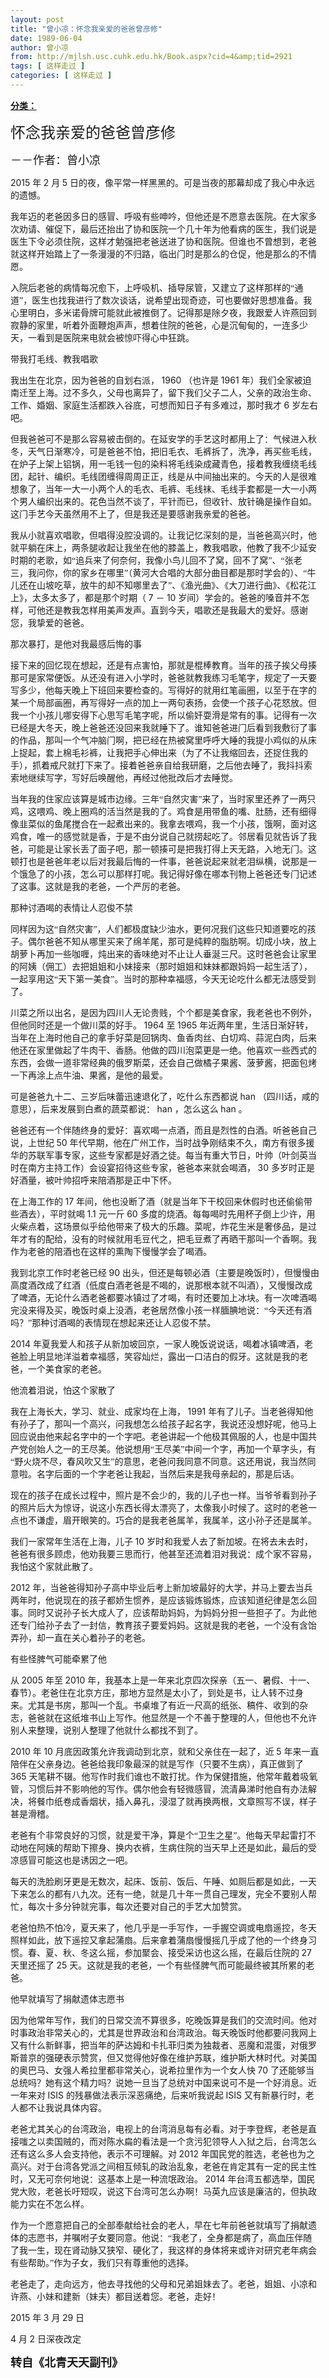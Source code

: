 ```yaml
---
layout: post
title: "曾小凉：怀念我亲爱的爸爸曾彦修"
date: 1989-06-04
author: 曾小凉
from: http://mjlsh.usc.cuhk.edu.hk/Book.aspx?cid=4&amp;tid=2921
tags: [ 这样走过 ]
categories: [ 这样走过 ]
---
```


<div style="margin: 15px 10px 10px 0px;">
<div>
<span id="ctl00_ContentPlaceHolder1_chapter1_SubjectLabel" style="font-weight:bold;text-decoration:underline;">
   分类：
  </span>
</div>
<!--[if gte mso 9]><xml>
 <o:OfficeDocumentSettings>
  <o:AllowPNG/>
 </o:OfficeDocumentSettings>
</xml><![endif]-->
<!--[if gte mso 9]><xml>
 <w:WordDocument>
  <w:View>Normal</w:View>
  <w:Zoom>0</w:Zoom>
  <w:TrackMoves/>
  <w:TrackFormatting/>
  <w:PunctuationKerning/>
  <w:ValidateAgainstSchemas/>
  <w:SaveIfXMLInvalid>false</w:SaveIfXMLInvalid>
  <w:IgnoreMixedContent>false</w:IgnoreMixedContent>
  <w:AlwaysShowPlaceholderText>false</w:AlwaysShowPlaceholderText>
  <w:DoNotPromoteQF/>
  <w:LidThemeOther>EN-US</w:LidThemeOther>
  <w:LidThemeAsian>JA</w:LidThemeAsian>
  <w:LidThemeComplexScript>X-NONE</w:LidThemeComplexScript>
  <w:Compatibility>
   <w:BreakWrappedTables/>
   <w:SnapToGridInCell/>
   <w:WrapTextWithPunct/>
   <w:UseAsianBreakRules/>
   <w:DontGrowAutofit/>
   <w:SplitPgBreakAndParaMark/>
   <w:EnableOpenTypeKerning/>
   <w:DontFlipMirrorIndents/>
   <w:OverrideTableStyleHps/>
   <w:UseFELayout/>
  </w:Compatibility>
  <m:mathPr>
   <m:mathFont m:val="Cambria Math"/>
   <m:brkBin m:val="before"/>
   <m:brkBinSub m:val="&#45;-"/>
   <m:smallFrac m:val="off"/>
   <m:dispDef/>
   <m:lMargin m:val="0"/>
   <m:rMargin m:val="0"/>
   <m:defJc m:val="centerGroup"/>
   <m:wrapIndent m:val="1440"/>
   <m:intLim m:val="subSup"/>
   <m:naryLim m:val="undOvr"/>
  </m:mathPr></w:WordDocument>
</xml><![endif]-->
<!--[if gte mso 9]><xml>
 <w:LatentStyles DefLockedState="false" DefUnhideWhenUsed="true"
  DefSemiHidden="true" DefQFormat="false" DefPriority="99"
  LatentStyleCount="276">
  <w:LsdException Locked="false" Priority="0" SemiHidden="false"
   UnhideWhenUsed="false" QFormat="true" Name="Normal"/>
  <w:LsdException Locked="false" Priority="9" SemiHidden="false"
   UnhideWhenUsed="false" QFormat="true" Name="heading 1"/>
  <w:LsdException Locked="false" Priority="9" QFormat="true" Name="heading 2"/>
  <w:LsdException Locked="false" Priority="9" QFormat="true" Name="heading 3"/>
  <w:LsdException Locked="false" Priority="9" QFormat="true" Name="heading 4"/>
  <w:LsdException Locked="false" Priority="9" QFormat="true" Name="heading 5"/>
  <w:LsdException Locked="false" Priority="9" QFormat="true" Name="heading 6"/>
  <w:LsdException Locked="false" Priority="9" QFormat="true" Name="heading 7"/>
  <w:LsdException Locked="false" Priority="9" QFormat="true" Name="heading 8"/>
  <w:LsdException Locked="false" Priority="9" QFormat="true" Name="heading 9"/>
  <w:LsdException Locked="false" Priority="39" Name="toc 1"/>
  <w:LsdException Locked="false" Priority="39" Name="toc 2"/>
  <w:LsdException Locked="false" Priority="39" Name="toc 3"/>
  <w:LsdException Locked="false" Priority="39" Name="toc 4"/>
  <w:LsdException Locked="false" Priority="39" Name="toc 5"/>
  <w:LsdException Locked="false" Priority="39" Name="toc 6"/>
  <w:LsdException Locked="false" Priority="39" Name="toc 7"/>
  <w:LsdException Locked="false" Priority="39" Name="toc 8"/>
  <w:LsdException Locked="false" Priority="39" Name="toc 9"/>
  <w:LsdException Locked="false" Priority="35" QFormat="true" Name="caption"/>
  <w:LsdException Locked="false" Priority="10" SemiHidden="false"
   UnhideWhenUsed="false" QFormat="true" Name="Title"/>
  <w:LsdException Locked="false" Priority="0" Name="Default Paragraph Font"/>
  <w:LsdException Locked="false" Priority="11" SemiHidden="false"
   UnhideWhenUsed="false" QFormat="true" Name="Subtitle"/>
  <w:LsdException Locked="false" Priority="22" SemiHidden="false"
   UnhideWhenUsed="false" QFormat="true" Name="Strong"/>
  <w:LsdException Locked="false" Priority="20" SemiHidden="false"
   UnhideWhenUsed="false" QFormat="true" Name="Emphasis"/>
  <w:LsdException Locked="false" Priority="59" SemiHidden="false"
   UnhideWhenUsed="false" Name="Table Grid"/>
  <w:LsdException Locked="false" UnhideWhenUsed="false" Name="Placeholder Text"/>
  <w:LsdException Locked="false" Priority="1" SemiHidden="false"
   UnhideWhenUsed="false" QFormat="true" Name="No Spacing"/>
  <w:LsdException Locked="false" Priority="60" SemiHidden="false"
   UnhideWhenUsed="false" Name="Light Shading"/>
  <w:LsdException Locked="false" Priority="61" SemiHidden="false"
   UnhideWhenUsed="false" Name="Light List"/>
  <w:LsdException Locked="false" Priority="62" SemiHidden="false"
   UnhideWhenUsed="false" Name="Light Grid"/>
  <w:LsdException Locked="false" Priority="63" SemiHidden="false"
   UnhideWhenUsed="false" Name="Medium Shading 1"/>
  <w:LsdException Locked="false" Priority="64" SemiHidden="false"
   UnhideWhenUsed="false" Name="Medium Shading 2"/>
  <w:LsdException Locked="false" Priority="65" SemiHidden="false"
   UnhideWhenUsed="false" Name="Medium List 1"/>
  <w:LsdException Locked="false" Priority="66" SemiHidden="false"
   UnhideWhenUsed="false" Name="Medium List 2"/>
  <w:LsdException Locked="false" Priority="67" SemiHidden="false"
   UnhideWhenUsed="false" Name="Medium Grid 1"/>
  <w:LsdException Locked="false" Priority="68" SemiHidden="false"
   UnhideWhenUsed="false" Name="Medium Grid 2"/>
  <w:LsdException Locked="false" Priority="69" SemiHidden="false"
   UnhideWhenUsed="false" Name="Medium Grid 3"/>
  <w:LsdException Locked="false" Priority="70" SemiHidden="false"
   UnhideWhenUsed="false" Name="Dark List"/>
  <w:LsdException Locked="false" Priority="71" SemiHidden="false"
   UnhideWhenUsed="false" Name="Colorful Shading"/>
  <w:LsdException Locked="false" Priority="72" SemiHidden="false"
   UnhideWhenUsed="false" Name="Colorful List"/>
  <w:LsdException Locked="false" Priority="73" SemiHidden="false"
   UnhideWhenUsed="false" Name="Colorful Grid"/>
  <w:LsdException Locked="false" Priority="60" SemiHidden="false"
   UnhideWhenUsed="false" Name="Light Shading Accent 1"/>
  <w:LsdException Locked="false" Priority="61" SemiHidden="false"
   UnhideWhenUsed="false" Name="Light List Accent 1"/>
  <w:LsdException Locked="false" Priority="62" SemiHidden="false"
   UnhideWhenUsed="false" Name="Light Grid Accent 1"/>
  <w:LsdException Locked="false" Priority="63" SemiHidden="false"
   UnhideWhenUsed="false" Name="Medium Shading 1 Accent 1"/>
  <w:LsdException Locked="false" Priority="64" SemiHidden="false"
   UnhideWhenUsed="false" Name="Medium Shading 2 Accent 1"/>
  <w:LsdException Locked="false" Priority="65" SemiHidden="false"
   UnhideWhenUsed="false" Name="Medium List 1 Accent 1"/>
  <w:LsdException Locked="false" UnhideWhenUsed="false" Name="Revision"/>
  <w:LsdException Locked="false" Priority="34" SemiHidden="false"
   UnhideWhenUsed="false" QFormat="true" Name="List Paragraph"/>
  <w:LsdException Locked="false" Priority="29" SemiHidden="false"
   UnhideWhenUsed="false" QFormat="true" Name="Quote"/>
  <w:LsdException Locked="false" Priority="30" SemiHidden="false"
   UnhideWhenUsed="false" QFormat="true" Name="Intense Quote"/>
  <w:LsdException Locked="false" Priority="66" SemiHidden="false"
   UnhideWhenUsed="false" Name="Medium List 2 Accent 1"/>
  <w:LsdException Locked="false" Priority="67" SemiHidden="false"
   UnhideWhenUsed="false" Name="Medium Grid 1 Accent 1"/>
  <w:LsdException Locked="false" Priority="68" SemiHidden="false"
   UnhideWhenUsed="false" Name="Medium Grid 2 Accent 1"/>
  <w:LsdException Locked="false" Priority="69" SemiHidden="false"
   UnhideWhenUsed="false" Name="Medium Grid 3 Accent 1"/>
  <w:LsdException Locked="false" Priority="70" SemiHidden="false"
   UnhideWhenUsed="false" Name="Dark List Accent 1"/>
  <w:LsdException Locked="false" Priority="71" SemiHidden="false"
   UnhideWhenUsed="false" Name="Colorful Shading Accent 1"/>
  <w:LsdException Locked="false" Priority="72" SemiHidden="false"
   UnhideWhenUsed="false" Name="Colorful List Accent 1"/>
  <w:LsdException Locked="false" Priority="73" SemiHidden="false"
   UnhideWhenUsed="false" Name="Colorful Grid Accent 1"/>
  <w:LsdException Locked="false" Priority="60" SemiHidden="false"
   UnhideWhenUsed="false" Name="Light Shading Accent 2"/>
  <w:LsdException Locked="false" Priority="61" SemiHidden="false"
   UnhideWhenUsed="false" Name="Light List Accent 2"/>
  <w:LsdException Locked="false" Priority="62" SemiHidden="false"
   UnhideWhenUsed="false" Name="Light Grid Accent 2"/>
  <w:LsdException Locked="false" Priority="63" SemiHidden="false"
   UnhideWhenUsed="false" Name="Medium Shading 1 Accent 2"/>
  <w:LsdException Locked="false" Priority="64" SemiHidden="false"
   UnhideWhenUsed="false" Name="Medium Shading 2 Accent 2"/>
  <w:LsdException Locked="false" Priority="65" SemiHidden="false"
   UnhideWhenUsed="false" Name="Medium List 1 Accent 2"/>
  <w:LsdException Locked="false" Priority="66" SemiHidden="false"
   UnhideWhenUsed="false" Name="Medium List 2 Accent 2"/>
  <w:LsdException Locked="false" Priority="67" SemiHidden="false"
   UnhideWhenUsed="false" Name="Medium Grid 1 Accent 2"/>
  <w:LsdException Locked="false" Priority="68" SemiHidden="false"
   UnhideWhenUsed="false" Name="Medium Grid 2 Accent 2"/>
  <w:LsdException Locked="false" Priority="69" SemiHidden="false"
   UnhideWhenUsed="false" Name="Medium Grid 3 Accent 2"/>
  <w:LsdException Locked="false" Priority="70" SemiHidden="false"
   UnhideWhenUsed="false" Name="Dark List Accent 2"/>
  <w:LsdException Locked="false" Priority="71" SemiHidden="false"
   UnhideWhenUsed="false" Name="Colorful Shading Accent 2"/>
  <w:LsdException Locked="false" Priority="72" SemiHidden="false"
   UnhideWhenUsed="false" Name="Colorful List Accent 2"/>
  <w:LsdException Locked="false" Priority="73" SemiHidden="false"
   UnhideWhenUsed="false" Name="Colorful Grid Accent 2"/>
  <w:LsdException Locked="false" Priority="60" SemiHidden="false"
   UnhideWhenUsed="false" Name="Light Shading Accent 3"/>
  <w:LsdException Locked="false" Priority="61" SemiHidden="false"
   UnhideWhenUsed="false" Name="Light List Accent 3"/>
  <w:LsdException Locked="false" Priority="62" SemiHidden="false"
   UnhideWhenUsed="false" Name="Light Grid Accent 3"/>
  <w:LsdException Locked="false" Priority="63" SemiHidden="false"
   UnhideWhenUsed="false" Name="Medium Shading 1 Accent 3"/>
  <w:LsdException Locked="false" Priority="64" SemiHidden="false"
   UnhideWhenUsed="false" Name="Medium Shading 2 Accent 3"/>
  <w:LsdException Locked="false" Priority="65" SemiHidden="false"
   UnhideWhenUsed="false" Name="Medium List 1 Accent 3"/>
  <w:LsdException Locked="false" Priority="66" SemiHidden="false"
   UnhideWhenUsed="false" Name="Medium List 2 Accent 3"/>
  <w:LsdException Locked="false" Priority="67" SemiHidden="false"
   UnhideWhenUsed="false" Name="Medium Grid 1 Accent 3"/>
  <w:LsdException Locked="false" Priority="68" SemiHidden="false"
   UnhideWhenUsed="false" Name="Medium Grid 2 Accent 3"/>
  <w:LsdException Locked="false" Priority="69" SemiHidden="false"
   UnhideWhenUsed="false" Name="Medium Grid 3 Accent 3"/>
  <w:LsdException Locked="false" Priority="70" SemiHidden="false"
   UnhideWhenUsed="false" Name="Dark List Accent 3"/>
  <w:LsdException Locked="false" Priority="71" SemiHidden="false"
   UnhideWhenUsed="false" Name="Colorful Shading Accent 3"/>
  <w:LsdException Locked="false" Priority="72" SemiHidden="false"
   UnhideWhenUsed="false" Name="Colorful List Accent 3"/>
  <w:LsdException Locked="false" Priority="73" SemiHidden="false"
   UnhideWhenUsed="false" Name="Colorful Grid Accent 3"/>
  <w:LsdException Locked="false" Priority="60" SemiHidden="false"
   UnhideWhenUsed="false" Name="Light Shading Accent 4"/>
  <w:LsdException Locked="false" Priority="61" SemiHidden="false"
   UnhideWhenUsed="false" Name="Light List Accent 4"/>
  <w:LsdException Locked="false" Priority="62" SemiHidden="false"
   UnhideWhenUsed="false" Name="Light Grid Accent 4"/>
  <w:LsdException Locked="false" Priority="63" SemiHidden="false"
   UnhideWhenUsed="false" Name="Medium Shading 1 Accent 4"/>
  <w:LsdException Locked="false" Priority="64" SemiHidden="false"
   UnhideWhenUsed="false" Name="Medium Shading 2 Accent 4"/>
  <w:LsdException Locked="false" Priority="65" SemiHidden="false"
   UnhideWhenUsed="false" Name="Medium List 1 Accent 4"/>
  <w:LsdException Locked="false" Priority="66" SemiHidden="false"
   UnhideWhenUsed="false" Name="Medium List 2 Accent 4"/>
  <w:LsdException Locked="false" Priority="67" SemiHidden="false"
   UnhideWhenUsed="false" Name="Medium Grid 1 Accent 4"/>
  <w:LsdException Locked="false" Priority="68" SemiHidden="false"
   UnhideWhenUsed="false" Name="Medium Grid 2 Accent 4"/>
  <w:LsdException Locked="false" Priority="69" SemiHidden="false"
   UnhideWhenUsed="false" Name="Medium Grid 3 Accent 4"/>
  <w:LsdException Locked="false" Priority="70" SemiHidden="false"
   UnhideWhenUsed="false" Name="Dark List Accent 4"/>
  <w:LsdException Locked="false" Priority="71" SemiHidden="false"
   UnhideWhenUsed="false" Name="Colorful Shading Accent 4"/>
  <w:LsdException Locked="false" Priority="72" SemiHidden="false"
   UnhideWhenUsed="false" Name="Colorful List Accent 4"/>
  <w:LsdException Locked="false" Priority="73" SemiHidden="false"
   UnhideWhenUsed="false" Name="Colorful Grid Accent 4"/>
  <w:LsdException Locked="false" Priority="60" SemiHidden="false"
   UnhideWhenUsed="false" Name="Light Shading Accent 5"/>
  <w:LsdException Locked="false" Priority="61" SemiHidden="false"
   UnhideWhenUsed="false" Name="Light List Accent 5"/>
  <w:LsdException Locked="false" Priority="62" SemiHidden="false"
   UnhideWhenUsed="false" Name="Light Grid Accent 5"/>
  <w:LsdException Locked="false" Priority="63" SemiHidden="false"
   UnhideWhenUsed="false" Name="Medium Shading 1 Accent 5"/>
  <w:LsdException Locked="false" Priority="64" SemiHidden="false"
   UnhideWhenUsed="false" Name="Medium Shading 2 Accent 5"/>
  <w:LsdException Locked="false" Priority="65" SemiHidden="false"
   UnhideWhenUsed="false" Name="Medium List 1 Accent 5"/>
  <w:LsdException Locked="false" Priority="66" SemiHidden="false"
   UnhideWhenUsed="false" Name="Medium List 2 Accent 5"/>
  <w:LsdException Locked="false" Priority="67" SemiHidden="false"
   UnhideWhenUsed="false" Name="Medium Grid 1 Accent 5"/>
  <w:LsdException Locked="false" Priority="68" SemiHidden="false"
   UnhideWhenUsed="false" Name="Medium Grid 2 Accent 5"/>
  <w:LsdException Locked="false" Priority="69" SemiHidden="false"
   UnhideWhenUsed="false" Name="Medium Grid 3 Accent 5"/>
  <w:LsdException Locked="false" Priority="70" SemiHidden="false"
   UnhideWhenUsed="false" Name="Dark List Accent 5"/>
  <w:LsdException Locked="false" Priority="71" SemiHidden="false"
   UnhideWhenUsed="false" Name="Colorful Shading Accent 5"/>
  <w:LsdException Locked="false" Priority="72" SemiHidden="false"
   UnhideWhenUsed="false" Name="Colorful List Accent 5"/>
  <w:LsdException Locked="false" Priority="73" SemiHidden="false"
   UnhideWhenUsed="false" Name="Colorful Grid Accent 5"/>
  <w:LsdException Locked="false" Priority="60" SemiHidden="false"
   UnhideWhenUsed="false" Name="Light Shading Accent 6"/>
  <w:LsdException Locked="false" Priority="61" SemiHidden="false"
   UnhideWhenUsed="false" Name="Light List Accent 6"/>
  <w:LsdException Locked="false" Priority="62" SemiHidden="false"
   UnhideWhenUsed="false" Name="Light Grid Accent 6"/>
  <w:LsdException Locked="false" Priority="63" SemiHidden="false"
   UnhideWhenUsed="false" Name="Medium Shading 1 Accent 6"/>
  <w:LsdException Locked="false" Priority="64" SemiHidden="false"
   UnhideWhenUsed="false" Name="Medium Shading 2 Accent 6"/>
  <w:LsdException Locked="false" Priority="65" SemiHidden="false"
   UnhideWhenUsed="false" Name="Medium List 1 Accent 6"/>
  <w:LsdException Locked="false" Priority="66" SemiHidden="false"
   UnhideWhenUsed="false" Name="Medium List 2 Accent 6"/>
  <w:LsdException Locked="false" Priority="67" SemiHidden="false"
   UnhideWhenUsed="false" Name="Medium Grid 1 Accent 6"/>
  <w:LsdException Locked="false" Priority="68" SemiHidden="false"
   UnhideWhenUsed="false" Name="Medium Grid 2 Accent 6"/>
  <w:LsdException Locked="false" Priority="69" SemiHidden="false"
   UnhideWhenUsed="false" Name="Medium Grid 3 Accent 6"/>
  <w:LsdException Locked="false" Priority="70" SemiHidden="false"
   UnhideWhenUsed="false" Name="Dark List Accent 6"/>
  <w:LsdException Locked="false" Priority="71" SemiHidden="false"
   UnhideWhenUsed="false" Name="Colorful Shading Accent 6"/>
  <w:LsdException Locked="false" Priority="72" SemiHidden="false"
   UnhideWhenUsed="false" Name="Colorful List Accent 6"/>
  <w:LsdException Locked="false" Priority="73" SemiHidden="false"
   UnhideWhenUsed="false" Name="Colorful Grid Accent 6"/>
  <w:LsdException Locked="false" Priority="19" SemiHidden="false"
   UnhideWhenUsed="false" QFormat="true" Name="Subtle Emphasis"/>
  <w:LsdException Locked="false" Priority="21" SemiHidden="false"
   UnhideWhenUsed="false" QFormat="true" Name="Intense Emphasis"/>
  <w:LsdException Locked="false" Priority="31" SemiHidden="false"
   UnhideWhenUsed="false" QFormat="true" Name="Subtle Reference"/>
  <w:LsdException Locked="false" Priority="32" SemiHidden="false"
   UnhideWhenUsed="false" QFormat="true" Name="Intense Reference"/>
  <w:LsdException Locked="false" Priority="33" SemiHidden="false"
   UnhideWhenUsed="false" QFormat="true" Name="Book Title"/>
  <w:LsdException Locked="false" Priority="37" Name="Bibliography"/>
  <w:LsdException Locked="false" Priority="39" QFormat="true" Name="TOC Heading"/>
 </w:LatentStyles>
</xml><![endif]-->
<!--[if gte mso 10]>
<style>
 /* Style Definitions */
table.MsoNormalTable
	{mso-style-name:"Table Normal";
	mso-tstyle-rowband-size:0;
	mso-tstyle-colband-size:0;
	mso-style-noshow:yes;
	mso-style-priority:99;
	mso-style-parent:"";
	mso-padding-alt:0in 5.4pt 0in 5.4pt;
	mso-para-margin:0in;
	mso-para-margin-bottom:.0001pt;
	mso-pagination:widow-orphan;
	font-size:10.0pt;
	font-family:"Times New Roman";}
</style>
<![endif]-->
<!--StartFragment-->
<p class="MsoNormal">
<o:p>
<font size="4">
</font>
</o:p>
</p>
<p class="MsoNormal">
<span lang="ZH-CN" style="font-family: 宋体;">
<font size="5">
    怀念我亲爱的爸爸曾彦修
   </font>
</span>
<font size="4">
<o:p>
</o:p>
</font>
</p>
<p class="MsoNormal">
<font size="4">
<span lang="ZH-CN" style='font-family:宋体;mso-ascii-font-family:
"Times New Roman"'>
    －－作者：曾小凉
   </span>
<o:p>
</o:p>
</font>
</p>
<p class="MsoNormal">
<o:p>
</o:p>
</p>
<p class="MsoNormal">
  2015
  <span lang="ZH-CN" style='font-family:宋体;mso-ascii-font-family:
"Times New Roman"'>
   年
  </span>
  2
  <span lang="ZH-CN" style='font-family:宋体;mso-ascii-font-family:
"Times New Roman"'>
   月
  </span>
  5
  <span lang="ZH-CN" style='font-family:宋体;mso-ascii-font-family:
"Times New Roman"'>
   日的夜，像平常一样黑黑的。可是当夜的那幕却成了我心中永远的遗憾。
  </span>
<o:p>
</o:p>
</p>
<p class="MsoNormal">
<span lang="ZH-CN" style='font-family:宋体;mso-ascii-font-family:
"Times New Roman"'>
   我年迈的老爸因多日的感冒、呼吸有些呻吟，但他还是不愿意去医院。在大家多次劝请、催促下，最后还抬出了协和医院一个几十年为他看病的医生，我们说是医生下令必须住院，这样才勉强把老爸送进了协和医院。但谁也不曾想到，老爸就这样开始踏上了一条漫漫的不归路，临出门时是那么的仓促，他是那么的不情愿。
  </span>
<o:p>
</o:p>
</p>
<p class="MsoNormal">
<span lang="ZH-CN" style='font-family:宋体;mso-ascii-font-family:
"Times New Roman"'>
   入院后老爸的病情每况愈下，上呼吸机、插导尿管，又建立了这样那样的“通道”，医生也找我进行了数次谈话，说希望出现奇迹，可也要做好思想准备。我心里明白，多米诺骨牌可能就此被推倒了。记得那是除夕夜，我跟爱人许燕回到寂静的家里，听着外面鞭炮声声，想着住院的爸爸，心是沉甸甸的，一连多少天，一看到是医院来电就会被惊吓得心中狂跳。
  </span>
<o:p>
</o:p>
</p>
<p class="MsoNormal">
<span lang="ZH-CN" style='font-family:宋体;mso-ascii-font-family:
"Times New Roman"'>
   带我打毛线、教我唱歌
  </span>
<o:p>
</o:p>
</p>
<p class="MsoNormal">
<span lang="ZH-CN" style='font-family:宋体;mso-ascii-font-family:
"Times New Roman"'>
   我出生在北京，因为爸爸的自划右派，
  </span>
  1960
  <span lang="ZH-CN" style='font-family:宋体;mso-ascii-font-family:"Times New Roman"'>
   （也许是
  </span>
  1961
  <span lang="ZH-CN" style='font-family:宋体;mso-ascii-font-family:"Times New Roman"'>
   年）我们全家被迫南迁至上海。过不多久，父母也离异了，留下我们父子二人，父亲的政治生命、工作、婚姻、家庭生活都跌入谷底，可想而知日子有多难过，那时我才
  </span>
  6
  <span lang="ZH-CN" style='font-family:宋体;mso-ascii-font-family:"Times New Roman"'>
   岁左右吧。
  </span>
<o:p>
</o:p>
</p>
<p class="MsoNormal">
<span lang="ZH-CN" style='font-family:宋体;mso-ascii-font-family:
"Times New Roman"'>
   但我爸爸可不是那么容易被击倒的。在延安学的手艺这时都用上了：气候进入秋冬，天气日渐寒冷，可是爸爸不怕，把旧毛衣、毛裤拆了，洗净，再买些毛线，在炉子上架上铝锅，用一毛钱一包的染料将毛线染成藏青色，接着教我缠绕毛线团，起针、编织。毛线团缠得周周正正，线是从中间抽出来的。今天的人是很难想象了，当年一大一小两个人的毛衣、毛裤、毛线袜、毛线手套都是一大一小两个男人编织出来的。花色当然不谈了，平针而已，但收针、放针确是操作自如。这门手艺今天虽然用不上了，但是我还是要感谢我亲爱的爸爸。
  </span>
<o:p>
</o:p>
</p>
<p class="MsoNormal">
<span lang="ZH-CN" style='font-family:宋体;mso-ascii-font-family:
"Times New Roman"'>
   我从小就喜欢唱歌，但唱得没腔没调的。让我记忆深刻的是，当爸爸高兴时，他就平躺在床上，两条腿收起让我坐在他的膝盖上，教我唱歌，他教了我不少延安时期的老歌，如“追兵来了何奈何，我像小鸟儿回不了窝，回不了窝”、“张老三，我问你，你的家乡在哪里”（黄河大合唱的大部分曲目都是那时学会的）、“牛儿还在山坡吃草，放牛的却不知哪里去了”、《渔光曲》、《大刀进行曲》、《松花江上》，太多太多了，都是那个时期（
  </span>
  7
  <span lang="ZH-CN" style='font-family:宋体;mso-ascii-font-family:"Times New Roman"'>
   －
  </span>
  10
  <span lang="ZH-CN" style='font-family:宋体;mso-ascii-font-family:"Times New Roman"'>
   岁间）学会的。爸爸的嗓音并不怎样，可他还是教我怎样用美声发声。直到今天，唱歌还是我最大的爱好。感谢您，我挚爱的爸爸。
  </span>
<o:p>
</o:p>
</p>
<p class="MsoNormal">
<span lang="ZH-CN" style='font-family:宋体;mso-ascii-font-family:
"Times New Roman"'>
   那次暴打，是他对我最感后悔的事
  </span>
<o:p>
</o:p>
</p>
<p class="MsoNormal">
<span lang="ZH-CN" style='font-family:宋体;mso-ascii-font-family:
"Times New Roman"'>
   接下来的回忆现在想起，还是有点害怕，那就是棍棒教育。当年的孩子挨父母揍那可是家常便饭。从还没有进入小学时，爸爸就教我练习毛笔字，规定了一天要写多少，他每天晚上下班回来要检查的。写得好的就用红笔画圈，以至于在字的某一个局部画圈，再写得好一点的加上一两句表扬，会使一个孩子心花怒放。但我一个小孩儿哪安得下心思写毛笔字呢，所以偷奸耍滑是常有的事。记得有一次已经是大冬天，晚上爸爸还没回来我就睡下了。谁知爸爸进门后看到我敷衍了事的作品，那叫一个气冲脑门啊，把已经在热被窝里呼呼大睡的我提小鸡似的从床上捉起，套上棉毛衫裤，让我把手心伸出来（为了不让我缩回去，还捉住我的手），抓着戒尺就打下来了。接着爸爸亲自给我研磨，之后他去睡了，我抖抖索索地继续写字，写好后唤醒他，再经过他批改后才去睡觉。
  </span>
<o:p>
</o:p>
</p>
<p class="MsoNormal">
<span lang="ZH-CN" style='font-family:宋体;mso-ascii-font-family:
"Times New Roman"'>
   当年我的住家应该算是城市边缘。三年“自然灾害”来了，当时家里还养了一两只鸡，这喂鸡、晚上圈鸡的活当然是我的了。鸡食是用带鱼的嘴、肚肠，还有细得像韭菜似的鱼尾搅合在一起煮出来的。我拿去喂鸡，我一个小孩，饿啊，面对这鸡食，唯一的感觉就是香，于是不由分说自己就捞起吃了。邻居看见就告诉了我爸，可能是让家长丢了面子吧，那一顿揍可是把我打得上天无路，入地无门。这顿打也是爸爸年老以后对我最后悔的一件事，爸爸说起来就老泪纵横，说那是一个饿急了的小孩，怎么可以那样打呢。我记得好像在哪本刊物上爸爸还专门记述了这事。这就是我的老爸，一个严厉的老爸。
  </span>
<o:p>
</o:p>
</p>
<p class="MsoNormal">
<span lang="ZH-CN" style='font-family:宋体;mso-ascii-font-family:
"Times New Roman"'>
   那种讨酒喝的表情让人忍俊不禁
  </span>
<o:p>
</o:p>
</p>
<p class="MsoNormal">
<span lang="ZH-CN" style='font-family:宋体;mso-ascii-font-family:
"Times New Roman"'>
   同样因为这“自然灾害”，人们都极度缺少油水，更何况我们这些只知道要吃的孩子。偶尔爸爸不知从哪里买来了绵羊尾，那可是纯粹的脂肪啊。切成小块，放上胡萝卜再加一些咖喱，炖出来的香味绝对不止让人垂涎三尺。这时爸爸会让家里的阿姨（佣工）去把姐姐和小妹接来（那时姐姐和妹妹都跟妈妈一起生活了），一起享用这“天下第一美食”。当时的那种幸福感，今天无论吃什么都无法感受到了。
  </span>
<o:p>
</o:p>
</p>
<p class="MsoNormal">
<span lang="ZH-CN" style='font-family:宋体;mso-ascii-font-family:
"Times New Roman"'>
   川菜之所以出名，是因为四川人无论贵贱，个个都是美食家，我老爸也不例外，但他同时还是一个做川菜的好手。
  </span>
  1964
  <span lang="ZH-CN" style='font-family:宋体;mso-ascii-font-family:"Times New Roman"'>
   至
  </span>
  1965
  <span lang="ZH-CN" style='font-family:宋体;mso-ascii-font-family:"Times New Roman"'>
   年近两年里，生活日渐好转，当年在上海时他自己的拿手好菜是回锅肉、鱼香肉丝、白切鸡、蒜泥白肉，后来他还在家里做起了牛肉干、香肠。他做的四川泡菜更是一绝。他喜欢一些西式的东西，会做一道非常经典的俄罗斯菜，还会自己做橘子果酱、菠萝酱，把面包烤一下再涂上点牛油、果酱，是他的最爱。
  </span>
<o:p>
</o:p>
</p>
<p class="MsoNormal">
<span lang="ZH-CN" style='font-family:宋体;mso-ascii-font-family:
"Times New Roman"'>
   可是爸爸九十二、三岁后味蕾迅速退化了，吃什么东西都说
  </span>
  han
  <span lang="ZH-CN" style='font-family:宋体;mso-ascii-font-family:"Times New Roman"'>
   （四川话，咸的意思），后来发展到白煮的蔬菜都说：
  </span>
  han
  <span lang="ZH-CN" style='font-family:宋体;mso-ascii-font-family:"Times New Roman"'>
   ，怎么这么
  </span>
  han
  <span lang="ZH-CN" style='font-family:宋体;mso-ascii-font-family:"Times New Roman"'>
   。
  </span>
<o:p>
</o:p>
</p>
<p class="MsoNormal">
<span lang="ZH-CN" style='font-family:宋体;mso-ascii-font-family:
"Times New Roman"'>
   爸爸还有一个伴随终身的爱好：喜欢喝一点酒，而且是烈性的白酒。听爸爸自己说，上世纪
  </span>
  50
  <span lang="ZH-CN" style='font-family:宋体;mso-ascii-font-family:"Times New Roman"'>
   年代早期，他在广州工作，当时战争刚结束不久，南方有很多援华的苏联军事专家，这些专家都是好酒之徒。每当有重大节日，叶帅（叶剑英当时在南方主持工作）会设宴招待这些专家，爸爸本来就会喝酒，
  </span>
  30
  <span lang="ZH-CN" style='font-family:宋体;mso-ascii-font-family:"Times New Roman"'>
   多岁时正是好酒量，被叶帅招呼来陪酒那是正中下怀。
  </span>
<o:p>
</o:p>
</p>
<p class="MsoNormal">
<span lang="ZH-CN" style='font-family:宋体;mso-ascii-font-family:
"Times New Roman"'>
   在上海工作的
  </span>
  17
  <span lang="ZH-CN" style='font-family:宋体;
mso-ascii-font-family:"Times New Roman"'>
   年间，他也没断了酒（就是当年下干校回来休假时也还偷偷带些酒去），平时就喝
  </span>
  1.1
  <span lang="ZH-CN" style='font-family:宋体;mso-ascii-font-family:"Times New Roman"'>
   元一斤
  </span>
  60
  <span lang="ZH-CN" style='font-family:宋体;mso-ascii-font-family:"Times New Roman"'>
   多度的烧酒。每每喝时先用杯子倒上少许，用火柴点着，这场景似乎给他带来了极大的乐趣。菜呢，炸花生米是奢侈品，是过年才有的配给，没有的时候就用毛豆代之，把毛豆煮了再晒干那叫一个香啊。我作为老爸的陪酒也在这样的熏陶下慢慢学会了喝酒。
  </span>
<o:p>
</o:p>
</p>
<p class="MsoNormal">
<span lang="ZH-CN" style='font-family:宋体;mso-ascii-font-family:
"Times New Roman"'>
   我到北京工作时老爸已经
  </span>
  90
  <span lang="ZH-CN" style='font-family:
宋体;mso-ascii-font-family:"Times New Roman"'>
   出头，但还是每顿必酒（主要是晚饭时），但慢慢由高度酒改成了红酒（低度白酒老爸是不喝的，说那根本就不叫酒），又慢慢改成了啤酒，无论什么酒老爸都要冰镇过了才喝，有时还要加上冰块。有一次啤酒喝完没来得及买，晚饭时桌上没酒，老爸居然像小孩一样腼腆地说：“今天还有酒吗？”那种讨酒喝的表情现在想起来还让人忍俊不禁。
  </span>
<o:p>
</o:p>
</p>
<p class="MsoNormal">
  2014
  <span lang="ZH-CN" style='font-family:宋体;mso-ascii-font-family:
"Times New Roman"'>
   年夏我爱人和孩子从新加坡回京，一家人晚饭说说话，喝着冰镇啤酒，老爸脸上明显地洋溢着幸福感，笑容灿烂，露出一口洁白的假牙。这就是我的老爸，一个美食家的老爸。
  </span>
<o:p>
</o:p>
</p>
<p class="MsoNormal">
<span lang="ZH-CN" style='font-family:宋体;mso-ascii-font-family:
"Times New Roman"'>
   他流着泪说，怕这个家散了
  </span>
<o:p>
</o:p>
</p>
<p class="MsoNormal">
<span lang="ZH-CN" style='font-family:宋体;mso-ascii-font-family:
"Times New Roman"'>
   我在上海长大，学习、就业、成家均在上海，
  </span>
  1991
  <span lang="ZH-CN" style='font-family:宋体;mso-ascii-font-family:"Times New Roman"'>
   年有了儿子。当老爸得知他有孙子了，那叫一个高兴，问我想怎么给孩子起名字，我说还没想好呢，他马上回应说由他来起名字中的一个字吧。老爸讲起一个他极其佩服的人，也是中国共产党创始人之一的王尽美。他说想用“王尽美”中间一个字，再加一个草字头，有“野火烧不尽，春风吹又生”的意思，老爸问我同意不同意。这还用说，我当然同意啦。名字后面的一个字老爸让我起，当然后来是我母亲起的，那是后话。
  </span>
<o:p>
</o:p>
</p>
<p class="MsoNormal">
<span lang="ZH-CN" style='font-family:宋体;mso-ascii-font-family:
"Times New Roman"'>
   现在的孩子在成长过程中，照片是不会少的，我的儿子也一样。当爷爷看到孙子的照片后大为惊讶，说这小东西长得太漂亮了，太像我小时候了。这时的老爸一点也不谦虚，眉开眼笑的。巧合的是我老爸属羊，我属羊，这小孙子还是属羊。
  </span>
<o:p>
</o:p>
</p>
<p class="MsoNormal">
<span lang="ZH-CN" style='font-family:宋体;mso-ascii-font-family:
"Times New Roman"'>
   我们一家常年生活在上海，儿子
  </span>
  10
  <span lang="ZH-CN" style='font-family:
宋体;mso-ascii-font-family:"Times New Roman"'>
   岁时和我爱人去了新加坡。在将去未去时，爸爸有很多顾虑，他劝我要三思而行，他甚至还流着泪对我说：成个家不容易，我怕这个家就此散了。
  </span>
<o:p>
</o:p>
</p>
<p class="MsoNormal">
  2012
  <span lang="ZH-CN" style='font-family:宋体;mso-ascii-font-family:
"Times New Roman"'>
   年，当爸爸得知孙子高中毕业后考上新加坡最好的大学，并马上要去当兵两年时，他说现在的孩子都娇生惯养，是应该锻炼锻炼，应该知道纪律是怎么回事。同时又说孙子长大成人了，应该帮助妈妈，为妈妈分担一些担子了。为此他还专门给孙子去了一封信，教育孩子要爱妈妈。这就是我的老爸，一个没有含饴弄孙，却一直在关心着孙子的老爸。
  </span>
<o:p>
</o:p>
</p>
<p class="MsoNormal">
<span lang="ZH-CN" style='font-family:宋体;mso-ascii-font-family:
"Times New Roman"'>
   有些怪脾气可能牵累了他
  </span>
<o:p>
</o:p>
</p>
<p class="MsoNormal">
<span lang="ZH-CN" style='font-family:宋体;mso-ascii-font-family:
"Times New Roman"'>
   从
  </span>
  2005
  <span lang="ZH-CN" style='font-family:宋体;
mso-ascii-font-family:"Times New Roman"'>
   年至
  </span>
  2010
  <span lang="ZH-CN" style='font-family:宋体;mso-ascii-font-family:"Times New Roman"'>
   年，我基本上是一年来北京四次探亲（五一、暑假、十一、春节）。老爸住在北京方庄，那地方显然是太小了，到处是书，让人转不过身来。尤其是书房，那叫一个乱。书桌堆了有近一尺高的纸张、稿件、收到的杂志，爸爸就在这纸堆书山上写作。他显然是一个不善于整理的人，但他也不允许别人来整理，说别人整理了他就什么都找不到了。
  </span>
<o:p>
</o:p>
</p>
<p class="MsoNormal">
  2010
  <span lang="ZH-CN" style='font-family:宋体;mso-ascii-font-family:
"Times New Roman"'>
   年
  </span>
  10
  <span lang="ZH-CN" style='font-family:宋体;mso-ascii-font-family:
"Times New Roman"'>
   月底因政策允许我调动到北京，就和父亲住在一起了，近
  </span>
  5
  <span lang="ZH-CN" style='font-family:宋体;mso-ascii-font-family:"Times New Roman"'>
   年来一直陪伴在父亲身边。爸爸给我印象最深的就是写作（只要不生病），真正做到了
  </span>
  365
  <span lang="ZH-CN" style='font-family:宋体;mso-ascii-font-family:"Times New Roman"'>
   天笔耕不辍。他写作时我们谁也不敢打扰。作为保健措施，他常年戴着吸氧管，习惯后并不影响他的写作。偶尔他会有轻微感冒，流清鼻涕时他自有办法解决，将餐巾纸卷成香烟状，插入鼻孔，浸湿了就再换两根，文章照写不误，样子甚是滑稽。
  </span>
<o:p>
</o:p>
</p>
<p class="MsoNormal">
<span lang="ZH-CN" style='font-family:宋体;mso-ascii-font-family:
"Times New Roman"'>
   老爸有个非常良好的习惯，就是爱干净，算是个“卫生之星”。他每天早起雷打不动地在阿姨的帮助下擦身、换内衣裤，生病住院的当天早上还是如此，最后的受凉感冒可能这也是诱因之一吧。
  </span>
<o:p>
</o:p>
</p>
<p class="MsoNormal">
<span lang="ZH-CN" style='font-family:宋体;mso-ascii-font-family:
"Times New Roman"'>
   每天的洗脸刷牙更是无数次，起床、饭前、饭后、午睡、如厕后都是如此，一天下来怎么的都有八九次。还有一绝，就是几十年一贯自己理发，完全不要别人帮忙，每次十多分钟就完事，每次还要对自己的手艺大加赞赏。
  </span>
<o:p>
</o:p>
</p>
<p class="MsoNormal">
<span lang="ZH-CN" style='font-family:宋体;mso-ascii-font-family:
"Times New Roman"'>
   老爸怕热不怕冷，夏天来了，他几乎是一手写作，一手握空调或电扇遥控，冬天照样如此，放下遥控又拿起蒲扇。后来拿着蒲扇慢慢摇几乎成了他的一个终身习惯。春、夏、秋、冬这么摇，参加聚会、接受采访也这么摇，在最后住院的
  </span>
  27
  <span lang="ZH-CN" style='font-family:宋体;mso-ascii-font-family:"Times New Roman"'>
   天里还摇了
  </span>
  25
  <span lang="ZH-CN" style='font-family:宋体;mso-ascii-font-family:"Times New Roman"'>
   天。这就是我的老爸，一个有些怪脾气而可能最终被其所累的老爸。
  </span>
<o:p>
</o:p>
</p>
<p class="MsoNormal">
<span lang="ZH-CN" style='font-family:宋体;mso-ascii-font-family:
"Times New Roman"'>
   他早就填写了捐献遗体志愿书
  </span>
<o:p>
</o:p>
</p>
<p class="MsoNormal">
<span lang="ZH-CN" style='font-family:宋体;mso-ascii-font-family:
"Times New Roman"'>
   因为他常年写作，我们的日常交流不算很多，吃晚饭算是我们的交流时间。他对时事政治非常关心的，尤其是世界政治和台湾政治。每天晚饭时他都要问我网上又有什么新鲜事，把当年的萨达姆和卡扎菲归类为独裁者、恶魔和混蛋，对俄罗斯普京的强硬表示赞赏，但又觉得他好像在维护苏联，维护斯大林时代。对美国的奥巴马、女强人希拉里都非常关心，说希拉里作为一个女人快
  </span>
  70
  <span lang="ZH-CN" style='font-family:宋体;mso-ascii-font-family:"Times New Roman"'>
   了还能够当总统吗？她有这个精力吗？说她一旦当了总统对中国来说可不是一个好消息。近一年来对
  </span>
  ISIS
  <span lang="ZH-CN" style='font-family:宋体;mso-ascii-font-family:"Times New Roman"'>
   的残暴做法表示深恶痛绝，后来听我说起
  </span>
  ISIS
  <span lang="ZH-CN" style='font-family:宋体;mso-ascii-font-family:"Times New Roman"'>
   又有新暴行时，老人都不让我说具体内容。
  </span>
<o:p>
</o:p>
</p>
<p class="MsoNormal">
<span lang="ZH-CN" style='font-family:宋体;mso-ascii-font-family:
"Times New Roman"'>
   老爸尤其关心的台湾政治，电视上的台湾消息每有必看。对于李登辉，老爸是直接嗤之以卖国贼的，而对陈水扁的看法是一个贪污犯领导人入狱之后，台湾怎么还有这么多人会支持他，表示不可理解。对
  </span>
  2012
  <span lang="ZH-CN" style='font-family:宋体;mso-ascii-font-family:"Times New Roman"'>
   年国民党的胜选，老爸也为之高兴。对于台湾各党派之间相互倾轧的政治乱象，老爸在肯定其有一定的民主性时，又无可奈何地说：这基本上是一种流氓政治。
  </span>
  2014
  <span lang="ZH-CN" style='font-family:宋体;mso-ascii-font-family:"Times New Roman"'>
   年台湾五都选举，国民党大败，老爸长吁短叹，说这下台湾可怎么办啊！马英九应该是廉洁的，但执政能力实在不怎么样。
  </span>
<o:p>
</o:p>
</p>
<p class="MsoNormal">
<span lang="ZH-CN" style='font-family:宋体;mso-ascii-font-family:
"Times New Roman"'>
   作为一个愿意把自己的全部奉献给社会的老人，早在七年前爸爸就填写了捐献遗体的志愿书，并嘱咐子女要同意。他说：“我老了，全身都是病了，高血压伴随了我一生，现在肾动脉又狭窄、硬化了，我这样的身体将来或许对研究老年病会有些帮助。”作为子女，我们只有尊重他的选择。
  </span>
<o:p>
</o:p>
</p>
<p class="MsoNormal">
<span lang="ZH-CN" style='font-family:宋体;mso-ascii-font-family:
"Times New Roman"'>
   老爸走了，走向远方，他去寻找他的父母和兄弟姐妹去了。老爸，姐姐、小凉和许燕、小妹和建新（妹夫）都目送着您。老爸，走好！
  </span>
<o:p>
</o:p>
</p>
<p class="MsoNormal">
  2015
  <span lang="ZH-CN" style='font-family:宋体;mso-ascii-font-family:
"Times New Roman"'>
   年
  </span>
  3
  <span lang="ZH-CN" style='font-family:宋体;mso-ascii-font-family:
"Times New Roman"'>
   月
  </span>
  29
  <span lang="ZH-CN" style='font-family:宋体;mso-ascii-font-family:
"Times New Roman"'>
   日
  </span>
<o:p>
</o:p>
</p>
<p class="MsoNormal">
  4
  <span lang="ZH-CN" style='font-family:宋体;mso-ascii-font-family:
"Times New Roman"'>
   月
  </span>
  2
  <span lang="ZH-CN" style='font-family:宋体;mso-ascii-font-family:
"Times New Roman"'>
   日深夜改定
  </span>
<o:p>
</o:p>
</p>
<p class="MsoNormal">
<o:p>
</o:p>
</p>
<p class="MsoNormal">
<span lang="ZH-CN" style='font-family:宋体;mso-ascii-font-family:
"Times New Roman"'>
<b>
<font size="4">
     转自《北青天天副刊》
    </font>
</b>
</span>
<o:p>
</o:p>
</p>
<!--EndFragment-->
</div>
